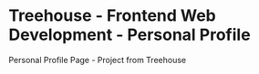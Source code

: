 # Treehouse - Frontend Web Development - Personal Profile
Personal Profile Page - Project from Treehouse
